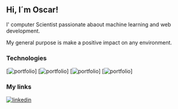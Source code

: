 ## Hi, I´m Oscar!

I' computer Scientist passionate abaout machine learning and web development.

My general purpose is make a positive impact on any environment.

### Technologies
[![portfolio](https://img.shields.io/badge/Python-282C34?logo=Python&style=for-the-badge&logoColor=3776AB&link=)]
[![portfolio](https://img.shields.io/badge/TypeScript-282C34?logo=typescript&style=for-the-badge&link=)]
[![portfolio](https://img.shields.io/badge/JavaScript-282C34?logo=javascript&style=for-the-badge&link=)]
[![portfolio](https://img.shields.io/badge/Node.js-282C34?logo=nodedotjs&style=for-the-badge&link=)]

### My links
<!-- [![portfolio](https://img.shields.io/badge/my_portfolio-000?style=for-the-badge&logo=ko-fi&logoColor=white)](https://itsorivera-portfolio.deno.dev/) -->
[![linkedin](https://img.shields.io/badge/linkedin-0A66C2?style=for-the-badge&logo=linkedin&logoColor=white)](https://www.linkedin.com/in/itsorivera/)

<!--
**itsorivera/itsorivera** is a ✨ _special_ ✨ repository because its `README.md` (this file) appears on your GitHub profile.

Here are some ideas to get you started:

- 🔭 I’m currently working on ...
- 🌱 I’m currently learning ...
- 👯 I’m looking to collaborate on ...
- 🤔 I’m looking for help with ...
- 💬 Ask me about ...
- 📫 How to reach me: ...
- 😄 Pronouns: ...
- ⚡ Fun fact: ...
-->
